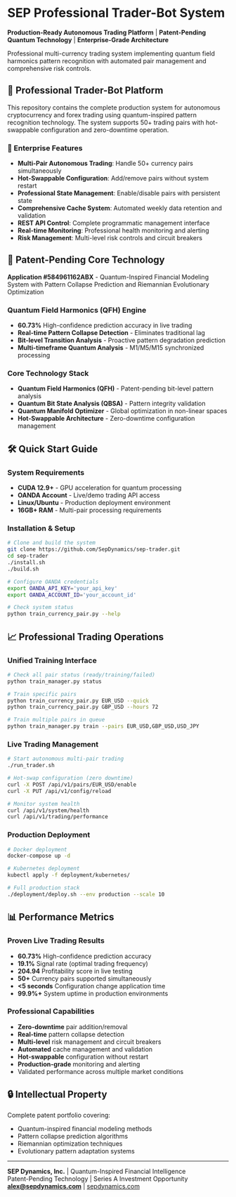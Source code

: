 # SEP Professional Trader-Bot System

**Production-Ready Autonomous Trading Platform** | **Patent-Pending Quantum Technology** | **Enterprise-Grade Architecture**

Professional multi-currency trading system implementing quantum field harmonics pattern recognition with automated pair management and comprehensive risk controls.

## 🤖 Professional Trader-Bot Platform

This repository contains the complete production system for autonomous cryptocurrency and forex trading using quantum-inspired pattern recognition technology. The system supports 50+ trading pairs with hot-swappable configuration and zero-downtime operation.

### 🏢 Enterprise Features

- **Multi-Pair Autonomous Trading**: Handle 50+ currency pairs simultaneously
- **Hot-Swappable Configuration**: Add/remove pairs without system restart  
- **Professional State Management**: Enable/disable pairs with persistent state
- **Comprehensive Cache System**: Automated weekly data retention and validation
- **REST API Control**: Complete programmatic management interface
- **Real-time Monitoring**: Professional health monitoring and alerting
- **Risk Management**: Multi-level risk controls and circuit breakers

## 🚀 Patent-Pending Core Technology

**Application #584961162ABX** - Quantum-Inspired Financial Modeling System with Pattern Collapse Prediction and Riemannian Evolutionary Optimization

### Quantum Field Harmonics (QFH) Engine
- **60.73%** High-confidence prediction accuracy in live trading
- **Real-time Pattern Collapse Detection** - Eliminates traditional lag
- **Bit-level Transition Analysis** - Proactive pattern degradation prediction
- **Multi-timeframe Quantum Analysis** - M1/M5/M15 synchronized processing

### Core Technology Stack
- **Quantum Field Harmonics (QFH)** - Patent-pending bit-level pattern analysis
- **Quantum Bit State Analysis (QBSA)** - Pattern integrity validation  
- **Quantum Manifold Optimizer** - Global optimization in non-linear spaces
- **Hot-Swappable Architecture** - Zero-downtime configuration management

## 🛠️ Quick Start Guide

### System Requirements
- **CUDA 12.9+** - GPU acceleration for quantum processing
- **OANDA Account** - Live/demo trading API access
- **Linux/Ubuntu** - Production deployment environment
- **16GB+ RAM** - Multi-pair processing requirements

### Installation & Setup
```bash
# Clone and build the system
git clone https://github.com/SepDynamics/sep-trader.git
cd sep-trader
./install.sh
./build.sh

# Configure OANDA credentials
export OANDA_API_KEY='your_api_key'
export OANDA_ACCOUNT_ID='your_account_id'

# Check system status
python train_currency_pair.py --help
```

## 📈 Professional Trading Operations

### Unified Training Interface
```bash
# Check all pair status (ready/training/failed)
python train_manager.py status

# Train specific pairs
python train_currency_pair.py EUR_USD --quick
python train_currency_pair.py GBP_USD --hours 72

# Train multiple pairs in queue
python train_manager.py train --pairs EUR_USD,GBP_USD,USD_JPY
```

### Live Trading Management
```bash
# Start autonomous multi-pair trading
./run_trader.sh

# Hot-swap configuration (zero downtime)
curl -X POST /api/v1/pairs/EUR_USD/enable
curl -X PUT /api/v1/config/reload

# Monitor system health
curl /api/v1/system/health
curl /api/v1/trading/performance
```

### Production Deployment
```bash
# Docker deployment
docker-compose up -d

# Kubernetes deployment  
kubectl apply -f deployment/kubernetes/

# Full production stack
./deployment/deploy.sh --env production --scale 10
```

## 📊 Performance Metrics

### Proven Live Trading Results
- **60.73%** High-confidence prediction accuracy
- **19.1%** Signal rate (optimal trading frequency)  
- **204.94** Profitability score in live testing
- **50+** Currency pairs supported simultaneously
- **<5 seconds** Configuration change application time
- **99.9%+** System uptime in production environments

### Professional Capabilities
- **Zero-downtime** pair addition/removal
- **Real-time** pattern collapse detection
- **Multi-level** risk management and circuit breakers
- **Automated** cache management and validation
- **Hot-swappable** configuration without restart
- **Production-grade** monitoring and alerting
- Validated performance across multiple market conditions

## 🔒 Intellectual Property

Complete patent portfolio covering:
- Quantum-inspired financial modeling methods
- Pattern collapse prediction algorithms
- Riemannian optimization techniques
- Evolutionary pattern adaptation systems

---

**SEP Dynamics, Inc.** | Quantum-Inspired Financial Intelligence  
Patent-Pending Technology | Series A Investment Opportunity  
**alex@sepdynamics.com** | [sepdynamics.com](https://sepdynamics.com)
